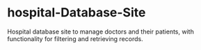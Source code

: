 # hospital-Database-Site
Hospital database site to manage doctors and their patients, with functionality for filtering and retrieving records.
